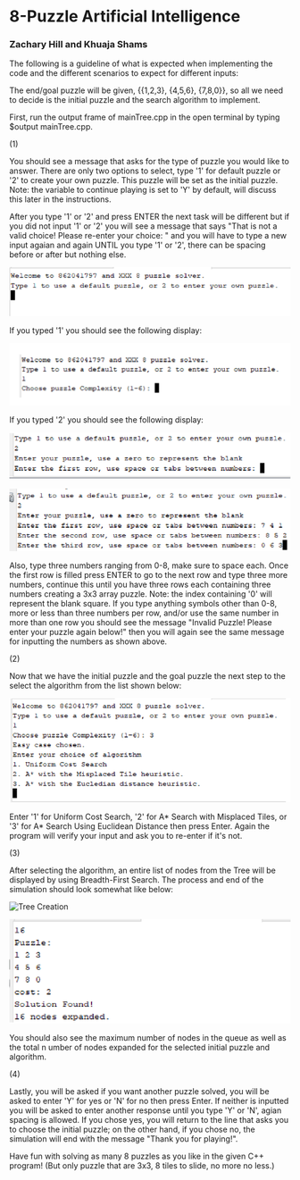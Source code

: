 # 8-Puzzle Artificial Intelligence
### Zachary Hill and Khuaja Shams

The following is a guideline of what is expected when implementing the code and the different scenarios to expect for different inputs:

The end/goal puzzle will be given, {{1,2,3}, {4,5,6}, {7,8,0}}, so all we need to decide is the initial puzzle and the search algorithm to implement.

First, run the output frame of mainTree.cpp in the open terminal by typing $output mainTree.cpp.

(1)

You should see a message that asks for the type of puzzle you would like to answer. There are only two options to select, type '1' for default puzzle or '2' to create your own puzzle. This puzzle will be set as the initial puzzle. Note: the variable to continue playing is set to 'Y' by default, will discuss this later in the instructions. 

After you type '1' or '2' and press ENTER the next task will be different but if you did not input '1' or '2' you will see a message that says "That is not a valid choice! Please re-enter your choice: " and you will have to type a new input agaian and again UNTIL you type '1' or '2', there can be spacing before or after but nothing else.

![Intro](./images/Intro.pdf.png)

If you typed '1' you should see the following display:

![Default](./images/Complexity.png)

If you typed '2' you should see the following display:

![Create (Start)](./images/Create_Puzzle_1.png)

![Create (End)](./images/Create_Puzzle_2.png)

Also, type three numbers ranging from 0-8, make sure to space each. Once the first row is filled press ENTER to go to the next row and type three more numbers, continue this until you have three rows each containing three numbers creating a 3x3 array puzzle. Note: the index containing '0' will represent the blank square. If you type anything symbols other than 0-8, more or less than three numbers per row, and/or use the same number in more than one row you should see the message "Invalid Puzzle! Please enter your puzzle again below!" then you will again see the same message for inputting the numbers as shown above.


(2)

Now that we have the initial puzzle and the goal puzzle the next step to the select the algorithm from the list shown below:

![Algorithm Choice](./images/Algorithm.png)

Enter '1' for Uniform Cost Search, '2' for A* Search with Misplaced Tiles, or '3' for A* Search Using Euclidean Distance then press Enter. Again the program will verify your input and ask you to re-enter if it's not.

(3)

After selecting the algorithm, an entire list of nodes from the Tree will be displayed by using Breadth-First Search. The process and end of the simulation should look somewhat like below:

![Tree Creation](./images/Edge_Path.pdf.png)

![Solution](./images/End_Tree.pdf.png)

You should also see the maximum number of nodes in the queue as well as the total n umber of nodes expanded for the selected initial puzzle and algorithm.

(4)

Lastly, you will be asked if you want another puzzle solved, you will be asked to enter 'Y' for yes or 'N' for no then press Enter. If neither is inputted you will be asked to enter another response until you type 'Y' or 'N', agian spacing is allowed. If you chose yes, you will return to the line that asks you to choose the initial puzzle; on the other hand, if you chose no, the simulation will end with the message "Thank you for playing!".

Have fun with solving as many 8 puzzles as you like in the given C++ program! (But only puzzle that are 3x3, 8 tiles to slide, no more no less.)

